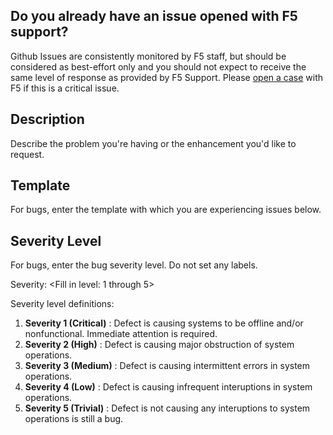 ## Do you already have an issue opened with F5 support?
Github Issues are consistently monitored by F5 staff, but should be considered as best-effort only and you should not expect to receive the same level of response as provided by F5 Support. Please [open a case](https://support.f5.com/csp/article/K2633) with F5 if this is a critical issue.

## Description
Describe the problem you're having or the enhancement you'd like to request.



## Template
For bugs, enter the template with which you are experiencing issues below.


## Severity Level
For bugs, enter the bug severity level. Do not set any labels.

Severity: <Fill in level: 1 through 5>

Severity level definitions:
 1. **Severity 1 (Critical)** : Defect is causing systems to be offline and/or nonfunctional. Immediate attention is required.
 2. **Severity 2 (High)** : Defect is causing major obstruction of system operations.
 3. **Severity 3 (Medium)** : Defect is causing intermittent errors in system operations.
 4. **Severity 4 (Low)** : Defect is causing infrequent interuptions in system operations.
 5. **Severity 5 (Trivial)** : Defect is not causing any interuptions to system operations is still a bug.